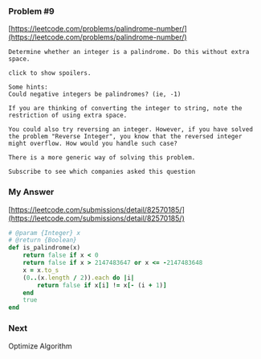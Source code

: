 ### Problem #9
[https://leetcode.com/problems/palindrome-number/](https://leetcode.com/problems/palindrome-number/)

```
Determine whether an integer is a palindrome. Do this without extra space.

click to show spoilers.

Some hints:
Could negative integers be palindromes? (ie, -1)

If you are thinking of converting the integer to string, note the restriction of using extra space.

You could also try reversing an integer. However, if you have solved the problem "Reverse Integer", you know that the reversed integer might overflow. How would you handle such case?

There is a more generic way of solving this problem.

Subscribe to see which companies asked this question

```

### My Answer
[https://leetcode.com/submissions/detail/82570185/](https://leetcode.com/submissions/detail/82570185/)

```ruby
# @param {Integer} x
# @return {Boolean}
def is_palindrome(x)
    return false if x < 0
    return false if x > 2147483647 or x <= -2147483648
    x = x.to_s
    (0..(x.length / 2)).each do |i|
        return false if x[i] != x[- (i + 1)]
    end
    true
end

```

### Next

Optimize Algorithm
